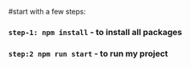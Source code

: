#start with a few steps:
### `step-1: npm install` - to install all packages 
### `step:2 npm run start` - to run my project


